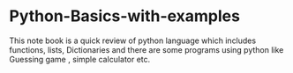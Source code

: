 # Python-Basics-with-examples
This note book is a quick review of python language which includes functions, lists, Dictionaries and there are some programs using python like Guessing game , simple calculator etc.
